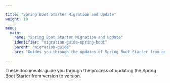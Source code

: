 ```yaml
---

title: "Spring Boot Starter Migration and Update"
weight: 10

menu:
  main:
    name: "Spring Boot Starter Migration and Update"
    identifier: "migration-guide-spring-boot"
    parent: "migration-guide"
    pre: "Guides you through the updates of Spring Boot Starter from one version to another."

---
```


These documents guide you through the process of updating the Spring Boot Starter from version to version.
